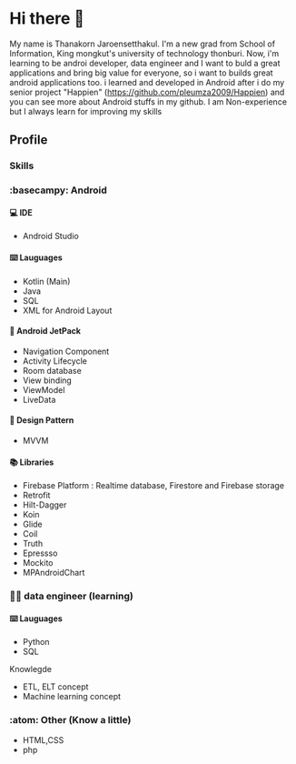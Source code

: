 # Hi there 👋

My name is  Thanakorn Jaroensetthakul. I'm  a new grad  from School of Information, King mongkut's university of technology thonburi. Now, i'm learning to be androi developer, data engineer and I want to buld a great applications and bring big value for everyone, so i want to builds great android applications too. i learned and developed  in Android  after i do my senior project  "Happien" (https://github.com/pleumza2009/Happien) and you can see more  about Android stuffs in my github. I am Non-experience but I always learn for improving my skills


## Profile

### Skills


### :basecampy: Android

#### :computer: IDE
- Android Studio

#### :keyboard: Lauguages
- Kotlin (Main)
- Java 
- SQL
- XML for Android Layout


#### :rocket: Android JetPack
- Navigation Component
- Activity Lifecycle
- Room database 
- View binding
- ViewModel
- LiveData


#### :hammer: Design Pattern
- MVVM




#### :books: Libraries
- Firebase Platform : Realtime database, Firestore and Firebase storage
- Retrofit
- Hilt-Dagger
- Koin
- Glide
- Coil
- Truth
- Epressso
- Mockito
- MPAndroidChart


###  :construction_worker_man:	data engineer (learning)

#### :keyboard: Lauguages
- Python
- SQL


Knowlegde
 - ETL, ELT concept 
 -  Machine learning concept

### :atom: Other (Know a little)
- HTML,CSS
- php

<!--
**pleumza2009/pleumza2009** is a ✨ _special_ ✨ repository because its `README.md` (this file) appears on your GitHub profile.

Here are some ideas to get you started:

- 🔭 I’m currently working on ...
- 🌱 I’m currently learning ...
- 👯 I’m looking to collaborate on ...
- 🤔 I’m looking for help with ...
- 💬 Ask me about ...
- 📫 How to reach me: ...
- 😄 Pronouns: ...
- ⚡ Fun fact: ...
-->
